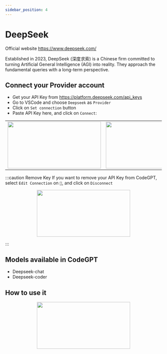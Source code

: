 ```yaml
---
sidebar_position: 4
---
```

# DeepSeek

Official website https://www.deepseek.com/

Established in 2023, DeepSeek (深度求索) is a Chinese firm committed to turning Artificial General Intelligence (AGI) into reality. They approach the fundamental queries with a long-term perspective.

## Connect your Provider account

- Get your API Key from https://platform.deepseek.com/api_keys
- Go to VSCode and choose `Deepseek` as `Provider`
- Click on `Set connection` button
- Paste API Key here, and click on `Connect`:
   
<table>
  <tr>
    <td align="center">
      <img width="300" height="150" src="https://github.com/davila7/code-gpt-docs/assets/37567214/25b9bd29-af0c-45f9-adf9-f5ded27dd655" />
    </td>
    <td align="center">
      <img width="300" height="150" src="https://github.com/davila7/code-gpt-docs/assets/37567214/567b15ac-56b7-4c4e-974f-f115b2ffacf5" />
    </td>
  </tr>
  </table>

:::caution Remove Key
If you want to remove your API Key from CodeGPT, select `Edit Connection` on `🔑`, and click on `Disconnect`

<p align="center">
      <img width="300" height="150" src="https://github.com/davila7/code-gpt-docs/assets/37567214/2f6006f0-1f63-47e7-b3ec-3865213e2b4a" />
</p>

:::

## Models available in CodeGPT
- Deepseek-chat
- Deepseek-coder

## How to use it
<p align="center">
      <img width="300" height="150" src="https://github.com/davila7/code-gpt-docs/assets/37567214/6fb41a1e-71cf-4518-a073-47317168d8dd" />
</p>



